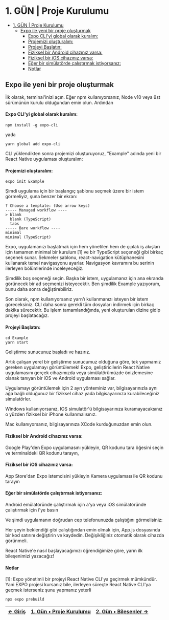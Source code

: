 # 1. GÜN | Proje Kurulumu

<!-- TOC -->
* [1. GÜN | Proje Kurulumu](#1-gün--proje-kurulumu)
  * [Expo ile yeni bir proje oluşturmak](#expo-ile-yeni-bir-proje-oluşturmak)
      * [Expo CLI'yi global olarak kuralım:](#expo-cliyi-global-olarak-kuralım)
      * [Projemizi oluşturalım:](#projemizi-oluşturalım)
      * [Projeyi Başlatın:](#projeyi-başlatın)
      * [Fiziksel bir Android cihazınız varsa:](#fiziksel-bir-android-cihazınız-varsa)
      * [Fiziksel bir iOS cihazınız varsa:](#fiziksel-bir-ios-cihazınız-varsa)
      * [Eğer bir simülatörde çalıştırmak istiyorsanız:](#eğer-bir-simülatörde-çalıştırmak-istiyorsanız)
      * [Notlar](#notlar)
<!-- TOC -->

## Expo ile yeni bir proje oluşturmak

İlk olarak, terminal'inizi açın. Eğer npm kullanıyorsanız, Node v10 veya üst sürümünün kurulu olduğundan emin olun. Ardından 
#### Expo CLI'yi global olarak kuralım:

```terminal
npm install -g expo-cli 
```
yada
```terminal
yarn global add expo-cli 
```

CLI yüklendikten sonra projemizi oluşturuyoruz, "Example" adında yeni bir React Native uygulaması oluşturalım:

#### Projemizi oluşturalım:

```terminal
expo init Example
```

Şimdi uygulama için bir başlangıç şablonu seçmek üzere bir istem görmeliyiz, şuna benzer bir ekran:

```terminal
? Choose a template: (Use arrow keys)
----- Managed workflow ----
> blank
  blank (TypeScript)
  tabs
----- Bare workflow ----
minimal
minimal (TypeScript)
```

Expo, uygulamanızı başlatmak için hem yönetilen hem de çıplak iş akışları için tamamen minimal bir kurulum [1] ve bir TypeScript seçeneği gibi birkaç seçenek sunar. Sekmeler şablonu, react-navigation kütüphanesini kullanarak temel navigasyonu ayarlar. Navigasyon kavramını bu serinin ilerleyen bölümlerinde inceleyeceğiz.

Şimdilik boş seçeneği seçin. Başka bir istem, uygulamanız için ana ekranda görünecek bir ad seçmenizi isteyecektir. Ben şimdilik Example yazıyorum, bunu daha sonra değiştirebiliriz.

Son olarak, npm kullanıyorsanız yarn'ı kullanmanızı isteyen bir istem göreceksiniz. CLI daha sonra gerekli tüm dosyaları indirmek için birkaç dakika sürecektir. Bu işlem tamamlandığında, yeni oluşturulan dizine gidip projeyi başlatacağız.

#### Projeyi Başlatın:

```terminal
cd Example
yarn start
```

Geliştirme sunucunuz başladı ve hazırız.

Artık çalışan yerel bir geliştirme sunucumuz olduğuna göre, tek yapmamız gereken uygulamayı görüntülemek! Expo, geliştiricilerin React Native uygulamasını gerçek cihazımızda veya simülatörümüzde önizlemesine olanak tanıyan bir iOS ve Android uygulaması sağlar.

Uygulamayı görüntülemek için 2 ayrı yönteminiz var, bilgisayarınızla aynı ağa bağlı olduğunuz bir fiziksel cihaz yada bilgisayarınıza kurabileceğiniz simulatörler.

Windows kullanıyorsanız, IOS simulatör'ü bilgisayarınıza kuramayacaksınız o yüzden fiziksel bir iPhone kullanmalısınız.

Mac kullanıyorsanız, bilgisayarınıza XCode kurduğunuzdan emin olun.

#### Fiziksel bir Android cihazınız varsa:

Google Play'den Expo uygulamasını yükleyin,
QR kodunu tara öğesini seçin ve terminaldeki QR kodunu tarayın,

#### Fiziksel bir iOS cihazınız varsa:

App Store'dan Expo istemcisini yükleyin
Kamera uygulaması ile QR kodunu tarayın


#### Eğer bir simülatörde çalıştırmak istiyorsanız:

Android emülatöründe çalıştırmak için a'ya veya iOS simülatöründe çalıştırmak için i'ye basın

Ve şimdi uygulamanın doğrudan cep telefonunuzda çalıştığını görmelisiniz:

Her şeyin beklendiği gibi çalıştığından emin olmak için, App.js dosyasında bir kod satırını değiştirin ve kaydedin. Değişikliğiniz otomatik olarak cihazda görünmeli.

React Native'e nasıl başlayacağımızı öğrendiğimize göre, yarın ilk bileşenimizi yazacağız!

#### Notlar
[1]: Expo yönetimli bir projeyi React Native CLI'ya geçirmek mümkündür. Yani EXPO projesi kursanız bile, ilerleyen süreçte React Native CLI'ya geçmek isterseniz şunu yapmanız yeterli

```terminal
npx expo prebuild
```

| [←  Giriş](./README.md) | [1. Gün • Proje Kurulumu](./DERS_1.md) | [2. Gün • Bileşenler →](./DERS_2.md) |
|-------------------------|---------------------------------------:|:------------------------------------:|
